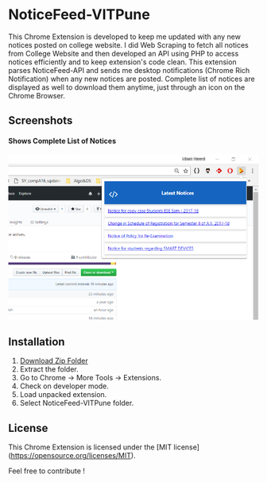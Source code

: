 # NoticeFeed-VITPune

This Chrome Extension is developed to keep me updated with any new notices posted on college website. I did Web Scraping to fetch all notices from College Website and then developed an API using PHP to access notices efficiently and to keep extension's code clean. This extension parses NoticeFeed-API and sends me desktop notifications (Chrome Rich Notification) when any new notices are posted. Complete list of notices are displayed as well to download them anytime, just through an icon on the Chrome Browser.

## Screenshots

#### Shows Complete List of Notices

![notices](assets/img/screenshot2.PNG)

## Installation
1. [Download Zip Folder](https://github.com/nileshprasad137/NoticeFeed-VITPune/archive/master.zip)
2. Extract the folder.
3. Go to Chrome -> More Tools -> Extensions.
4. Check on developer mode.
5. Load unpacked extension.
6. Select NoticeFeed-VITPune folder.

## License

This Chrome Extension is licensed under the [MIT license] (https://opensource.org/licenses/MIT).

Feel free to contribute !